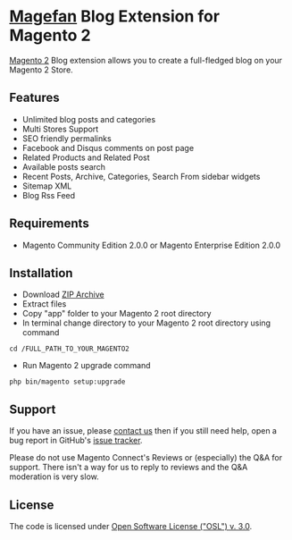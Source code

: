 # [Magefan](http://magefan.com/) Blog Extension for Magento 2

[Magento 2](http://magento.com/) Blog extension allows you to create a full-fledged blog on your Magento 2 Store.

## Features
  
  * Unlimited blog posts and categories
  * Multi Stores Support
  * SEO friendly permalinks
  * Facebook and Disqus comments on post page
  * Related Products and Related Post
  * Available posts search
  * Recent Posts, Archive, Categories, Search From sidebar widgets
  * Sitemap XML
  * Blog Rss Feed

## Requirements
  * Magento Community Edition 2.0.0 or Magento Enterprise Edition 2.0.0

## Installation
  * Download [ZIP Archive](https://github.com/IhorVansach/Blog-Extension-for-Magento-2/archive/master.zip)
  * Extract files
  * Copy "app" folder to your Magento 2 root directory
  * In terminal change directory to your Magento 2 root directory using command
```
cd /FULL_PATH_TO_YOUR_MAGENTO2
```
  * Run Magento 2 upgrade command
```
php bin/magento setup:upgrade
```

## Support
If you have an issue, please [contact us](mailto:support@magefan.com)
then if you still need help, open a bug report in GitHub's
[issue tracker](https://github.com/IhorVansach/Blog-Extension-for-Magento-2/issues).

Please do not use Magento Connect's Reviews or (especially) the Q&A for support.
There isn't a way for us to reply to reviews and the Q&A moderation is very slow.

## License
The code is licensed under [Open Software License ("OSL") v. 3.0](http://opensource.org/licenses/osl-3.0.php).
